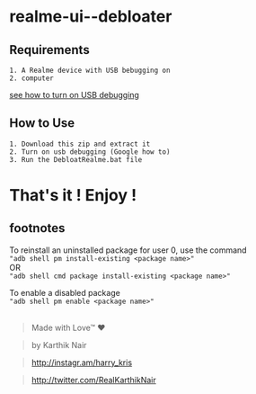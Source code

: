 # realme-ui--debloater

## Requirements 

`1. A Realme device with USB bebugging on `  
`2. computer`

[see how to turn on USB debugging](https://telegra.ph/How-to-turn-USB-Debugging-ON-on-a-realmeoppooneplus-device-08-13)

## How to Use

`1. Download this zip and extract it`  
`2. Turn on usb debugging (Google how to)`  
`3. Run the DebloatRealme.bat file`  

# That's it ! Enjoy !

## footnotes

To reinstall an uninstalled package for user 0, use the command  
`"adb shell pm install-existing <package name>"`  
OR  
`"adb shell cmd package install-existing <package name>"`  

To enable a disabled package  
`"adb shell pm enable <package name>"`  
<br>
>Made with Love™ ❤️

>by Karthik Nair 

>http://instagr.am/harry_kris 

>http://twitter.com/RealKarthikNair

